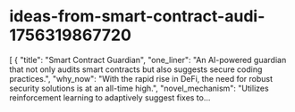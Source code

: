 # ideas-from-smart-contract-audi-1756319867720
[ { "title": "Smart Contract Guardian", "one_liner": "An AI-powered guardian that not only audits smart contracts but also suggests secure coding practices.", "why_now": "With the rapid rise in DeFi, the need for robust security solutions is at an all-time high.", "novel_mechanism": "Utilizes reinforcement learning to adaptively suggest fixes to...
